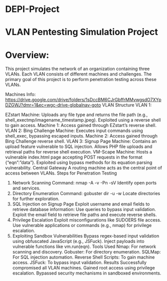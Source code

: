 # DEPI-Project
# VLAN Pentesting Simulation Project 
# Overview:
This project simulates the network of an organization containing three VLANs. Each VLAN consists of different machines and challenges. The primary goal of this project is to perform penetration testing across these VLANs.

Machines Info:
https://drive.google.com/drive/folders/1sDccBM6CJrGbffrMMvwgsdO7XYpDZGWJ?dmr=1&ec=wgc-drive-globalnav-goto
VLAN Structure
VLAN 1:

EZstart Machine:
Uploads any file type and returns the file path (e.g., shell_exectmp/imagename_timestamp.jpeg).
Exploited using a reverse shell to gain access.
Machine 1:
Access gained through EZstart’s reverse shell.
VLAN 2:
Bing Challenge Machine:
Executes input commands using shell_exec, bypassing escaped inputs.
Machine 2:
Access gained through Bing Challenge reverse shell.
VLAN 3:
Signup Page Machine:
Contains an upload feature vulnerable to SQL injection.
Allows PHP file uploads and retrieval paths for reverse shell execution.
VM-Scape Machine:
Hosts a vulnerable index.html page accepting POST requests in the format {“eqn”:”data”}.
Exploited using bypass methods for its equation parsing vulnerability.
Central Gateway
A routing machine acts as the central point of access between VLANs.
Steps for Penetration Testing
1. Network Scanning
Command: nmap -A -v -Pn -sV <target-ip>
Identify open ports and services.
2. Directory Enumeration
Command: gobuster dir -u <target-url> -w <wordlist>
Locate directories for further exploration.
3. SQL Injection on Signup Page
Exploit username and email fields to retrieve database information:
Use queries to bypass input validation.
Exploit the email field to retrieve file paths and execute reverse shells.
4. Privilege Escalation
Exploit misconfigurations like SUDOERS file access.
Use vulnerable applications or commands (e.g., nmap) for privilege escalation.
5. Exploiting Sandbox Vulnerabilities
Bypass regex-based input validation using obfuscated JavaScript (e.g., JSFuck).
Inject payloads into vulnerable functions like vm.run(eqn).
Tools Used
Nmap: For network scanning and discovery.
Gobuster: For directory enumeration.
SQLMap: For SQL injection automation.
Reverse Shell Scripts: To gain machine access.
JSFuck: To bypass input validation.
Results
Successfully compromised all VLAN machines.
Gained root access using privilege escalation.
Bypassed security mechanisms in sandboxed environments.
